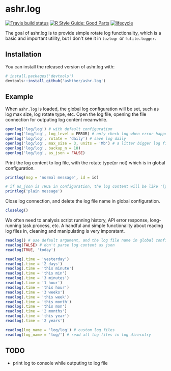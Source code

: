 # ashr.log
[![Travis build status](https://travis-ci.org/ashther/ashr.log.svg?branch=master)](https://travis-ci.org/ashther/ashr.log)
[![R Style Guide: Good Parts](https://img.shields.io/badge/code%20style-goodparts-blue.svg)](http://adv-r.had.co.nz/Style.html)
[![lifecycle](https://img.shields.io/badge/lifecycle-experimental-orange.svg)](https://www.tidyverse.org/lifecycle/#experimental)

The goal of ashr.log is to provide simple rotate log functionality, which is a basic and 
important utility, but I don't see it in `luzlogr` or `futile.logger`.

## Installation

You can install the released version of ashr.log with:

``` r
# install.packages('devtools')
devtools::install_github('ashther/ashr.log')
```

## Example
When `ashr.log` is loaded, the global log configuration will be set, such as log max size, log rotate type, etc. 
Open the log file, opening the file connection for outputing log content meanwhile.
``` r
openlog('log/log') # with default configuration
openlog('log/log', log_level = ERROR) # only check log when error happened
openlog('log/log', rotate = 'daily') # save log daily
openlog('log/log', max_size = 3, units = 'Mb') # a litter bigger log file
openlog('log/log', backup_n = 10)
openlog('log/log', as_json = FALSE)
```

Print the log content to log file, with the rotate type(or not) which is in global configuration.
``` r
printlog(msg = 'normal message', id = id)

# if as_json is TRUE in configuration, the log content will be like '[plain message]'
printlog('plain message')  
```

Close log connection, and delete the log file name in global configuration.
``` r
closelog()
```

We often need to analysis script running history, API error response, long-running task process, etc. A handful and simple functionality about reading log files in, cleaning and manipulating is very imporatant.
``` r
readlog() # use default argument, and the log file name in global configuration
readlog(FALSE) # don't parse log content as json
readlog(TRUE, 'today')

readlog(.time = 'yesterday')
readlog(.time = '2 days')
readlog(.time = 'this minute')
readlog(.time = 'this min')
readlog(.time = '3 minutes')
readlog(.time = '1 hour')
readlog(.time = 'this hour')
readlog(.time = '3 weeks')
readlog(.time = 'this week')
readlog(.time = 'this month')
readlog(.time = 'this mon')
readlog(.time = '2 months')
readlog(.time = 'this year')
readlog(.time = '2 years')

readlog(log_name = 'log/log') # custom log files
readlog(log_name = 'log/') # read all log files in log direcotry
```

## TODO
- print log to console while outputing to log file
